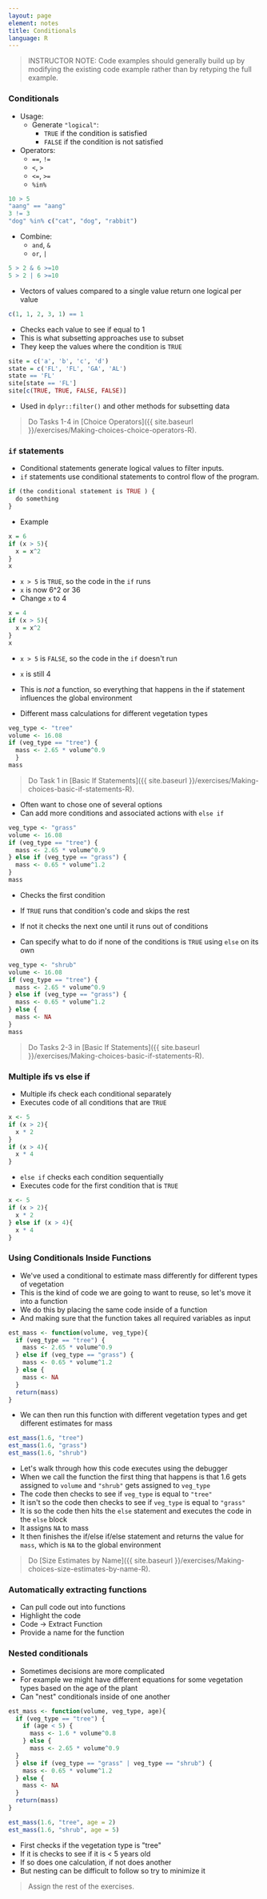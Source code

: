 ```yaml
---
layout: page
element: notes
title: Conditionals
language: R
---
```


> INSTRUCTOR NOTE: Code examples should generally build up by modifying the
> existing code example rather than by retyping the full example.

### Conditionals

* Usage: 
    * Generate `"logical"`:
        * `TRUE` if the condition is satisfied 
        * `FALSE` if the condition is not satisfied
* Operators:
    * `==`, `!=`
    * `<`, `>`
    * `<=`, `>=`
    * `%in%`

```r
10 > 5
"aang" == "aang"
3 != 3
"dog" %in% c("cat", "dog", "rabbit")
```

* Combine:
    * `and`, `&` 
    * `or`, `|`

```r
5 > 2 & 6 >=10
5 > 2 | 6 >=10
```

* Vectors of values compared to a single value return one logical per value

```r
c(1, 1, 2, 3, 1) == 1
```

* Checks each value to see if equal to 1
* This is what subsetting approaches use to subset
* They keep the values where the condition is `TRUE`

```r
site = c('a', 'b', 'c', 'd')
state = c('FL', 'FL', 'GA', 'AL')
state == 'FL'
site[state == 'FL']
site[c(TRUE, TRUE, FALSE, FALSE)]
```

* Used in `dplyr::filter()` and other methods for subsetting data

> Do Tasks 1-4 in [Choice Operators]({{ site.baseurl }}/exercises/Making-choices-choice-operators-R).

### `if` statements

* Conditional statements generate logical values to filter inputs.
* `if` statements use conditional statements to control flow of the program.

```r
if (the conditional statement is TRUE ) {
  do something
}
```

* Example

```r
x = 6
if (x > 5){
  x = x^2
}
x
```

* `x > 5` is `TRUE`, so the code in the `if` runs
* `x` is now 6^2 or 36
* Change `x` to 4

```r
x = 4
if (x > 5){
  x = x^2
}
x
```

* `x > 5` is `FALSE`, so the code in the `if` doesn't run
* `x` is still 4
* This is *not* a function, so everything that happens in the if statement
  influences the global environment

* Different mass calculations for different vegetation types

```r
veg_type <- "tree"
volume <- 16.08
if (veg_type == "tree") {
  mass <- 2.65 * volume^0.9
  }
mass
```

> Do Task 1 in [Basic If Statements]({{ site.baseurl }}/exercises/Making-choices-basic-if-statements-R).

* Often want to chose one of several options
* Can add more conditions and associated actions with `else if`
 
```r
veg_type <- "grass"
volume <- 16.08
if (veg_type == "tree") {
  mass <- 2.65 * volume^0.9
} else if (veg_type == "grass") {
  mass <- 0.65 * volume^1.2
}
mass
```

* Checks the first condition
* If `TRUE` runs that condition's code and skips the rest
* If not it checks the next one until it runs out of conditions

* Can specify what to do if none of the conditions is `TRUE` using `else` on its own

```r
veg_type <- "shrub"
volume <- 16.08
if (veg_type == "tree") {
  mass <- 2.65 * volume^0.9
} else if (veg_type == "grass") {
  mass <- 0.65 * volume^1.2
} else {
  mass <- NA
}
mass
```

> Do Tasks 2-3 in [Basic If Statements]({{ site.baseurl }}/exercises/Making-choices-basic-if-statements-R).

### Multiple ifs vs else if

* Multiple ifs check each conditional separately
* Executes code of all conditions that are `TRUE`

```r
x <- 5
if (x > 2){
  x * 2
}
if (x > 4){
  x * 4
}
```

* `else if` checks each condition sequentially
* Executes code for the first condition that is `TRUE`

```r
x <- 5
if (x > 2){
  x * 2
} else if (x > 4){
  x * 4
}
```

### Using Conditionals Inside Functions

* We've used a conditional to estimate mass differently for different types of vegetation
* This is the kind of code we are going to want to reuse, so let's move it into a function
* We do this by placing the same code inside of a function
* And making sure that the function takes all required variables as input

```r
est_mass <- function(volume, veg_type){
  if (veg_type == "tree") {
    mass <- 2.65 * volume^0.9
  } else if (veg_type == "grass") {
    mass <- 0.65 * volume^1.2
  } else {
    mass <- NA
  }
  return(mass)
}
```

* We can then run this function with different vegetation types and get different estimates for mass

```r
est_mass(1.6, "tree")
est_mass(1.6, "grass")
est_mass(1.6, "shrub")
```

* Let's walk through how this code executes using the debugger
* When we call the function the first thing that happens is that 1.6 gets assigned to `volume` and `"shrub"` gets assigned to `veg_type`
* The code then checks to see if `veg_type` is equal to `"tree"`
* It isn't so the code then checks to see if `veg_type` is equal to `"grass"`
* It is so the code then hits the `else` statement and executes the code in the `else` block
* It assigns `NA` to mass
* It then finishes the if/else if/else statement and returns the value for `mass`, which is `NA` to the global environment

> Do [Size Estimates by Name]({{ site.baseurl }}/exercises/Making-choices-size-estimates-by-name-R).

### Automatically extracting functions

* Can pull code out into functions
* Highlight the code
* Code -> Extract Function
* Provide a name for the function

### Nested conditionals

* Sometimes decisions are more complicated
* For example we might have different equations for some vegetation types based on the age of the plant
* Can "nest" conditionals inside of one another

```r
est_mass <- function(volume, veg_type, age){
  if (veg_type == "tree") {
    if (age < 5) {
      mass <- 1.6 * volume^0.8
    } else {
      mass <- 2.65 * volume^0.9
  }
  } else if (veg_type == "grass" | veg_type == "shrub") {
    mass <- 0.65 * volume^1.2
  } else {
    mass <- NA
  }
  return(mass)
}

est_mass(1.6, "tree", age = 2)
est_mass(1.6, "shrub", age = 5)
```

* First checks if the vegetation type is "tree"
* If it is checks to see if it is < 5 years old
* If so does one calculation, if not does another
* But nesting can be difficult to follow so try to minimize it

> Assign the rest of the exercises.